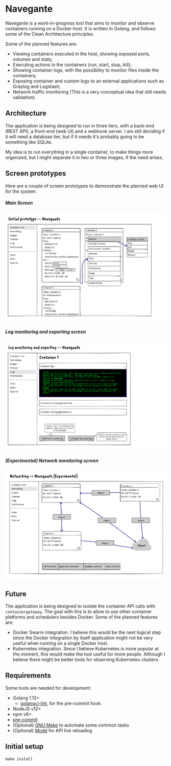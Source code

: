# Navegante

Navegante is a work-in-progress tool that aims to monitor and observe containers running on a Docker host. It is written in Golang, and follows some of the Clean Architecture principles.

Some of the planned features are:

- Viewing containers executed in the host, showing exposed ports, volumes and stats;
- Executing actions in the containers (run, start, stop, kill);
- Showing container logs, with the possibility to monitor files inside the containers;
- Exposing container and custom logs to an external applications such as Graylog and Logstash;
- Network traffic monitoring (This is a very conceptual idea that still needs validation)

## Architecture

The application is being designed to run in three tiers, with a back-end (REST API), a front-end (web UI) and a webhook server. I am still deciding if it will need a database tier, but if it needs it's probably going to be something like SQLite.

My idea is to run everything in a single container, to make things more organized, but I might separate it in two or three images, if the need arises.

## Screen prototypes

Here are a couple of screen prototypes to demonstrate the planned web UI for the system.

##### Main Screen
![Prototype for the initial screen, showing the containers running and the actions you can execute](docs/prototype/main.png)

##### Log monitoring and exporting screen
![Prototype for the log screen, showing the container logs and some additional custom logs](docs/prototype/logs.png)

##### (Experimental) Network monitoring screen
![Prototype for the networking screen, showing a bunch of containers, the communication between them and the Internet](docs/prototype/experimental_networking.png)

## Future

The application is being designed to isolate the container API calls with `containergateway`. The goal with this is to allow to use other container platforms and schedulers besides Docker. Some of the planned features are:

- Docker Swarm integration. I believe this would be the next logical step since the Docker integration by itself application might not be very useful when running on a single Docker host.
- Kubernetes integration. Since I believe Kubernetes is more popular at the moment, this would make the tool useful for more people. Although I believe there might be better tools for observing Kubernetes clusters.

## Requirements

Some tools are needed for development:
- Golang 1.12+
    - [golangci-lint](https://github.com/golangci/golangci-lint#install), for the pre-commit hook
- NodeJS v12+
- npm v6+
- [pre-commit](https://pre-commit.com/#install)
- (Optional) [GNU Make](https://www.gnu.org/software/make/) to automate some common tasks
- (Optional) [Modd](https://github.com/cortesi/modd) for API live reloading

## Initial setup

```shell script
make install
```
